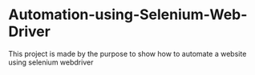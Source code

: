 # Automation-using-Selenium-Web-Driver
This project is made by the purpose to show how to automate a website using selenium webdriver
